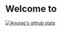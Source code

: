 # Welcome to

[![Anurag's github stats](https://github-readme-stats.vercel.app/api?username=DonnumS&hide=["stars"])](https://github.com/anuraghazra/github-readme-stats)
